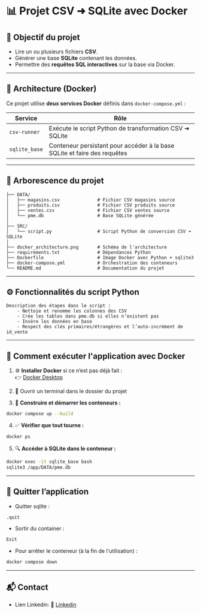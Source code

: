 # 📊 Projet CSV ➜ SQLite avec Docker

## 🎯 Objectif du projet

- Lire un ou plusieurs fichiers **CSV**.
- Générer une base **SQLite** contenant les données.
- Permettre des **requêtes SQL interactives** sur la base via Docker.

---

## 🧱 Architecture (Docker)

Ce projet utilise **deux services Docker** définis dans `docker-compose.yml` :

| Service       | Rôle                                                                     |
|---------------|--------------------------------------------------------------------------|
| `csv-runner`  | Exécute le script Python de transformation CSV ➜ SQLite                 |
| `sqlite_base` | Conteneur persistant pour accéder à la base SQLite et faire des requêtes |

---

## 📁 Arborescence du projet

    ├── DATA/
    │   ├── magasins.csv              # Fichier CSV magasins source
    │   ├── produits.csv              # Fichier CSV produits source
    │   ├── ventes.csv                # Fichier CSV ventes source
    │   └── pme.db                    # Base SQLite générée
    │
    ├── SRC/
    │   └── script.py                 # Script Python de conversion CSV ➜ SQLite
    │
    ├── docker_architecture.png       # Schéma de l'architecture
    ├── requirements.txt              # Dépendances Python
    ├── Dockerfile                    # Image Docker avec Python + sqlite3
    ├── docker-compose.yml            # Orchestration des conteneurs
    └── README.md                     # Documentation du projet

---

## ⚙️ Fonctionnalités du script Python

    Description des étapes dans le script :
        - Nettoie et renomme les colonnes des CSV
        - Crée les tables dans pme.db si elles n’existent pas
        - Insère les données en base
        - Respect des clés primaires/étrangères et l’auto-incrément de id_vente

---

## 🚀 Comment exécuter l'application avec Docker
1. ⚙️ **Installer Docker** si ce n’est pas déjà fait :  
   👉 [Docker Desktop](https://www.docker.com/products/docker-desktop)

2. 📁 Ouvrir un terminal dans le dossier du projet

3. 🧱 **Construire et démarrer les conteneurs :**
```bash
docker compose up --build
```

4. ✅ **Vérifier que tout tourne :**
```bash
docker ps
```

5. 🔍 **Accéder à SQLite dans le conteneur :**
```bash
docker exec -it sqlite_base bash
sqlite3 /app/DATA/pme.db
```

---



## 🚪 Quitter l’application
- Quitter sqlite :
```bash
.quit
```
- Sortir du container :
```bash
Exit
```
- Pour arrêter le conteneur (à la fin de l'utilisation) :
```bash
docker compose down
```  

---

## 📬 Contact
- Lien Linkedin: 📧 [Linkedin](https://www.linkedin.com/in/damien-schaeffer-45a59821b/)
    